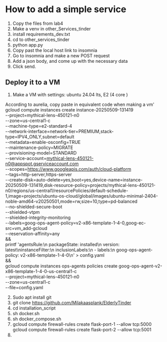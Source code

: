 # How to add a simple service
1. Copy the files from lab4 
2. Make a venv in other_Services_tinder
3. install requirements_dev.txt
4. cd to other_services_tinder
5. python app.py
6. Copy past the local host link to insomnia
7. Go to insomnia and make a new POST request
8. Add a json body, and come up with the necessary data
9. Click send.

## Deploy it to a VM
1. Make a VM with settings: ubuntu 24.04 lts, E2 (4 core )

According to aurelia, copy paste in equivalent code when making a vm'
gcloud compute instances create instance-20250509-131419 \
    --project=mythical-lens-450121-n0 \
    --zone=us-central1-c \
    --machine-type=e2-standard-4 \
    --network-interface=network-tier=PREMIUM,stack-type=IPV4_ONLY,subnet=default \
    --metadata=enable-osconfig=TRUE \
    --maintenance-policy=MIGRATE \
    --provisioning-model=STANDARD \
    --service-account=mythical-lens-450121-n0@appspot.gserviceaccount.com \
    --scopes=https://www.googleapis.com/auth/cloud-platform \
    --tags=http-server,https-server \
    --create-disk=auto-delete=yes,boot=yes,device-name=instance-20250509-131419,disk-resource-policy=projects/mythical-lens-450121-n0/regions/us-central1/resourcePolicies/default-schedule-1,image=projects/ubuntu-os-cloud/global/images/ubuntu-minimal-2404-noble-amd64-v20250501,mode=rw,size=10,type=pd-balanced \
    --no-shielded-secure-boot \
    --shielded-vtpm \
    --shielded-integrity-monitoring \
    --labels=goog-ops-agent-policy=v2-x86-template-1-4-0,goog-ec-src=vm_add-gcloud \
    --reservation-affinity=any \
&& \
printf 'agentsRule:\n  packageState: installed\n  version: latest\ninstanceFilter:\n  inclusionLabels:\n  - labels:\n      goog-ops-agent-policy: v2-x86-template-1-4-0\n' > config.yaml \
&& \
gcloud compute instances ops-agents policies create goog-ops-agent-v2-x86-template-1-4-0-us-central1-c \
    --project=mythical-lens-450121-n0 \
    --zone=us-central1-c \
    --file=config.yaml

2. Sudo apt install git
3. git clone https://github.com/Milakaasplank/ElderlyTinder
4. cd installation_script
5. sh docker.sh
6. sh docker_compose.sh
7. gcloud compute firewall-rules create flask-port-1 --allow tcp:5000
gcloud compute firewall-rules create flask-port-2 --allow tcp:5001
8. 
